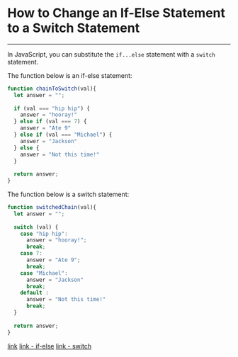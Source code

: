 # How to Change an If-Else Statement to a Switch Statement

---

In JavaScript, you can substitute the `if...else` statement with a `switch` statement.

The function below is an if-else statement:

```js
function chainToSwitch(val){
  let answer = "";
  
  if (val === "hip hip") {
    answer = "hooray!"
  } else if (val === 7) {
    answer = "Ate 9"
  } else if (val === "Michael") {
    answer = "Jackson"
  } else {
    answer = "Not this time!"
  }
  
  return answer;
}
```

The function below is a switch statement:

```js
function switchedChain(val){
  let answer = "";
  
  switch (val) {
    case "hip hip":
      answer = "hooray!";
      break;
    case 7:
      answer = "Ate 9";
      break;
    case "Michael":
      answer = "Jackson"
      break;
    default :
      answer = "Not this time!"
      break;
  }
  
  return answer;
}
```

[link]()
[link - if-else](https://developer.mozilla.org/en-US/docs/Web/JavaScript/Reference/Statements/if...else)
[link - switch](https://developer.mozilla.org/en-US/docs/Web/JavaScript/Reference/Statements/switch)
